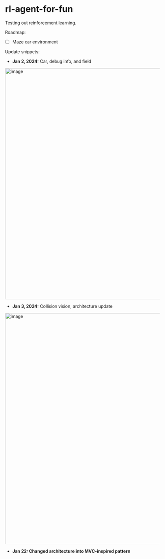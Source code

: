 # rl-agent-for-fun
Testing out reinforcement learning.

Roadmap:

- [ ] Maze car environment


Update snippets:
- **Jan 2, 2024:** Car, debug info, and field
<img width="750" alt="image" src="https://github.com/castilloglenn/rl-agent-for-fun/assets/55197203/860b776a-636f-449a-ba8d-8d565d8e018f">

- **Jan 3, 2024:** Collision vision, architecture update
<img width="750" alt="image" src="https://github.com/castilloglenn/rl-agent-for-fun/assets/55197203/1c55ef2d-0c49-48bb-8ce5-914787dab671">

- **Jan 22: Changed architecture into MVC-inspired pattern**
